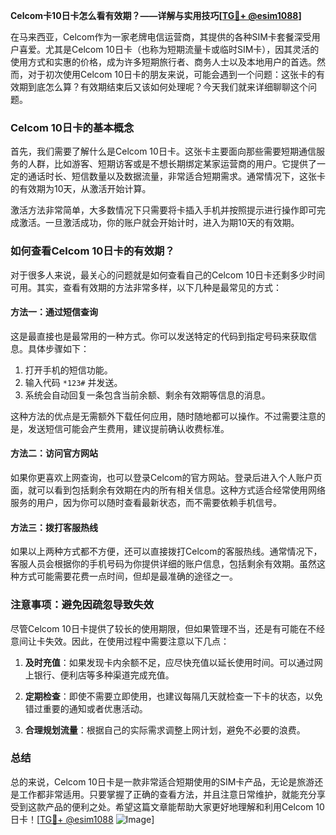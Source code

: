 **Celcom卡10日卡怎么看有效期？——详解与实用技巧[[TG💪+ @esim1088](https://t.me/s/esim1088)]**

在马来西亚，Celcom作为一家老牌电信运营商，其提供的各种SIM卡套餐深受用户喜爱。尤其是Celcom 10日卡（也称为短期流量卡或临时SIM卡），因其灵活的使用方式和实惠的价格，成为许多短期旅行者、商务人士以及本地用户的首选。然而，对于初次使用Celcom 10日卡的朋友来说，可能会遇到一个问题：这张卡的有效期到底怎么算？有效期结束后又该如何处理呢？今天我们就来详细聊聊这个问题。

### Celcom 10日卡的基本概念

首先，我们需要了解什么是Celcom 10日卡。这张卡主要面向那些需要短期通信服务的人群，比如游客、短期访客或是不想长期绑定某家运营商的用户。它提供了一定的通话时长、短信数量以及数据流量，非常适合短期需求。通常情况下，这张卡的有效期为10天，从激活开始计算。

激活方法非常简单，大多数情况下只需要将卡插入手机并按照提示进行操作即可完成激活。一旦激活成功，你的账户就会开始计时，进入为期10天的有效期。

### 如何查看Celcom 10日卡的有效期？

对于很多人来说，最关心的问题就是如何查看自己的Celcom 10日卡还剩多少时间可用。其实，查看有效期的方法非常多样，以下几种是最常见的方式：

#### 方法一：通过短信查询
这是最直接也是最常用的一种方式。你可以发送特定的代码到指定号码来获取信息。具体步骤如下：
1. 打开手机的短信功能。
2. 输入代码 `*123#` 并发送。
3. 系统会自动回复一条包含当前余额、剩余有效期等信息的消息。

这种方法的优点是无需额外下载任何应用，随时随地都可以操作。不过需要注意的是，发送短信可能会产生费用，建议提前确认收费标准。

#### 方法二：访问官方网站
如果你更喜欢上网查询，也可以登录Celcom的官方网站。登录后进入个人账户页面，就可以看到包括剩余有效期在内的所有相关信息。这种方式适合经常使用网络服务的用户，因为你可以随时查看最新状态，而不需要依赖手机信号。

#### 方法三：拨打客服热线
如果以上两种方式都不方便，还可以直接拨打Celcom的客服热线。通常情况下，客服人员会根据你的手机号码为你提供详细的账户信息，包括剩余有效期。虽然这种方式可能需要花费一点时间，但却是最准确的途径之一。

### 注意事项：避免因疏忽导致失效

尽管Celcom 10日卡提供了较长的使用期限，但如果管理不当，还是有可能在不经意间让卡失效。因此，在使用过程中需要注意以下几点：

1. **及时充值**：如果发现卡内余额不足，应尽快充值以延长使用时间。可以通过网上银行、便利店等多种渠道完成充值。
   
2. **定期检查**：即使不需要立即使用，也建议每隔几天就检查一下卡的状态，以免错过重要的通知或者优惠活动。

3. **合理规划流量**：根据自己的实际需求调整上网计划，避免不必要的浪费。

### 总结

总的来说，Celcom 10日卡是一款非常适合短期使用的SIM卡产品，无论是旅游还是工作都非常适用。只要掌握了正确的查看方法，并且注意日常维护，就能充分享受到这款产品的便利之处。希望这篇文章能帮助大家更好地理解和利用Celcom 10日卡！[[TG💪+ @esim1088](https://t.me/s/esim1088) ![Image](https://i.postimg.cc/4NQfJmqS/Snipaste-2025-05-13-00-14-12.png)]